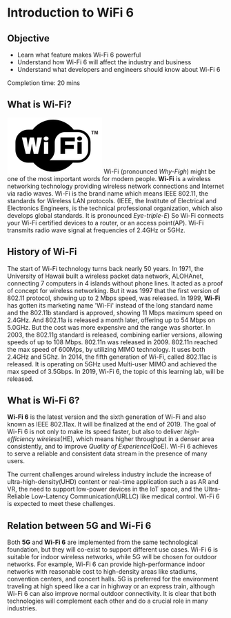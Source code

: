 # Introduction to WiFi 6
## Objective
- Learn what feature makes Wi-Fi 6 powerful
- Understand how Wi-Fi 6 will affect the industry and business
- Understand what developers and engineers should know about Wi-Fi 6

Completion time: 20 mins

## What is Wi-Fi?
![Logo](assets/images/1-1-wifi-logo.png) 
Wi-Fi (pronounced *Why-Figh*) might be one of the most important words for modern people. **Wi-Fi** is a wireless networking technology providing wireless network connections and Internet via radio waves. Wi-Fi is the brand name which means IEEE 802.11, the standards for Wireless LAN protocols. (IEEE, the Institute of Electrical and Electronics Engineers, is the technical professional organization, which also develops global standards. It is pronounced *Eye-triple-E*) 
So Wi-Fi connects your Wi-Fi certified devices to a router, or an access point(AP). Wi-Fi transmits radio wave signal at frequencies of 2.4GHz or 5GHz.

## History of Wi-Fi
The start of Wi-Fi technology turns back nearly 50 years. In 1971, the University of Hawaii built a wireless packet data network, ALOHAnet, connecting 7 computers in 4 islands without phone lines. It acted as a proof of concept for wireless networking. But it was 1997 that the first version of 802.11 protocol, showing up to 2 Mbps speed, was released. In 1999, **Wi-Fi** has gotten its marketing name 'Wi-Fi' instead of the long standard name and the 802.11b standard is approved, showing 11 Mbps maximum speed on 2.4GHz. And 802.11a is released a month later, offering up to 54 Mbps on 5.0GHz. But the cost was more expensive and the range was shorter. In 2003, the 802.11g standard is released, combining earlier versions, allowing speeds of up to 108 Mbps.
802.11n was released in 2009. 802.11n reached the max speed of 600Mps, by utilizing MIMO technology. It uses both 2.4GHz and 5Ghz. In 2014, the fifth generation of Wi-Fi, called 802.11ac is released. It is operating on 5GHz  used Multi-user MIMO and achieved the max speed of 3.5Gbps. In 2019, Wi-Fi 6, the topic of this learning lab, will be released.

## What is Wi-Fi 6?
**Wi-Fi 6** is the latest version and the sixth generation of Wi-Fi and also known as IEEE 802.11ax. It will be finalized at the end of 2019. The goal of Wi-Fi 6 is not only to make its speed faster, but also to deliver *high-efficiency wireless*(HE), which means higher throughput in a denser area consistently, and to improve *Quality of Experience*(QoE). Wi-Fi 6 achieves to serve a reliable and consistent data stream in the presence of many users. 

The current challenges around wireless industry include the increase of ultra-high-density(UHD) content or real-time application such a as AR and VR, the need to support low-power devices in the IoT space, and the Ultra-Reliable Low-Latency Communication(URLLC) like medical control. Wi-Fi 6 is expected to meet these challenges.

## Relation between 5G and Wi-Fi 6
Both **5G** and **Wi-Fi 6** are implemented from the same technological foundation, but they will co-exist to support different use cases. Wi-Fi 6 is suitable for indoor wireless networks, while 5G will be chosen for outdoor networks. For example, Wi-Fi 6 can provide high-performance indoor networks with reasonable cost to high-density areas like stadiums, convention centers, and concert halls. 5G is preferred for the environment traveling at high speed like a car in highway or an express train, although Wi-Fi 6 can also improve normal outdoor connectivity. It is clear that both technologies will complement each other and do a crucial role in many industries.